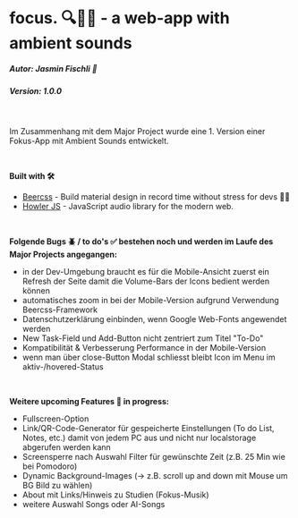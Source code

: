# focus. 🔍🧠🎵 - a web-app with ambient sounds
##### **Autor: Jasmin Fischli** 🌈
##### **Version: 1.0.0**

<br>

Im Zusammenhang mit dem Major Project wurde eine 1. Version einer Fokus-App mit Ambient Sounds entwickelt. 

<br>

**Built with 🛠️**
- [Beercss](https://www.beercss.com/) - Build material design in record time without stress for devs 🍺💛
- [Howler JS](https://howlerjs.com/) - JavaScript audio library for the modern web.

<br>

**Folgende Bugs 🪲 / to do's ✅ bestehen noch und werden im Laufe des Major Projects angegangen:**
- in der Dev-Umgebung braucht es für die Mobile-Ansicht zuerst ein Refresh der Seite damit die Volume-Bars der Icons bedient werden können
- automatisches zoom in bei der Mobile-Version aufgrund Verwendung Beercss-Framework
- Datenschutzerklärung einbinden, wenn Google Web-Fonts angewendet werden
- New Task-Field und Add-Button nicht zentriert zum Titel "To-Do"
- Kompatibilität & Verbesserung Performance in der Mobile-Version
- wenn man über close-Button Modal schliesst bleibt Icon im Menu im aktiv-/hovered-Status

<br>

**Weitere upcoming Features 🌟 in progress:**
- Fullscreen-Option
- Link/QR-Code-Generator für gespeicherte Einstellungen (To do List, Notes, etc.) damit von jedem PC aus und nicht nur localstorage abgerufen werden kann
- Screensperre nach Auswahl Filter für gewünschte Zeit (z.B. 25 Min wie bei Pomodoro)
- Dynamic Background-Images (-> z.B. scroll up and down mit Mouse um BG Bild zu wählen)
- About mit Links/Hinweis zu Studien (Fokus-Musik)
- weitere Auswahl Songs oder AI-Songs


